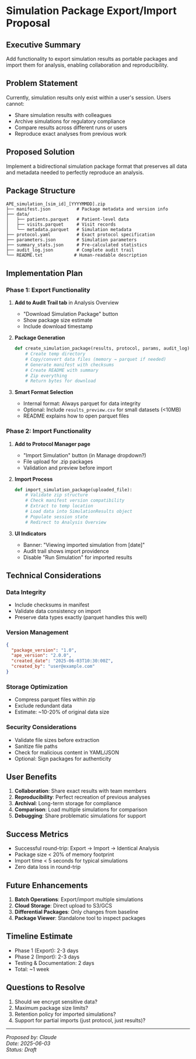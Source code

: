 # Simulation Package Export/Import Proposal

## Executive Summary
Add functionality to export simulation results as portable packages and import them for analysis, enabling collaboration and reproducibility.

## Problem Statement
Currently, simulation results only exist within a user's session. Users cannot:
- Share simulation results with colleagues
- Archive simulations for regulatory compliance
- Compare results across different runs or users
- Reproduce exact analyses from previous work

## Proposed Solution
Implement a bidirectional simulation package format that preserves all data and metadata needed to perfectly reproduce an analysis.

## Package Structure
```
APE_simulation_[sim_id]_[YYYYMMDD].zip
├── manifest.json          # Package metadata and version info
├── data/
│   ├── patients.parquet   # Patient-level data
│   ├── visits.parquet     # Visit records
│   └── metadata.parquet   # Simulation metadata
├── protocol.yaml          # Exact protocol specification
├── parameters.json        # Simulation parameters
├── summary_stats.json     # Pre-calculated statistics
├── audit_log.json         # Complete audit trail
└── README.txt            # Human-readable description
```

## Implementation Plan

### Phase 1: Export Functionality
1. **Add to Audit Trail tab** in Analysis Overview
   - "Download Simulation Package" button
   - Show package size estimate
   - Include download timestamp

2. **Package Generation**
   ```python
   def create_simulation_package(results, protocol, params, audit_log):
       # Create temp directory
       # Copy/convert data files (memory → parquet if needed)
       # Generate manifest with checksums
       # Create README with summary
       # Zip everything
       # Return bytes for download
   ```

3. **Smart Format Selection**
   - Internal format: Always parquet for data integrity
   - Optional: Include `results_preview.csv` for small datasets (<10MB)
   - README explains how to open parquet files

### Phase 2: Import Functionality
1. **Add to Protocol Manager page**
   - "Import Simulation" button (in Manage dropdown?)
   - File upload for .zip packages
   - Validation and preview before import

2. **Import Process**
   ```python
   def import_simulation_package(uploaded_file):
       # Validate zip structure
       # Check manifest version compatibility
       # Extract to temp location
       # Load data into SimulationResults object
       # Populate session state
       # Redirect to Analysis Overview
   ```

3. **UI Indicators**
   - Banner: "Viewing imported simulation from [date]"
   - Audit trail shows import providence
   - Disable "Run Simulation" for imported results

## Technical Considerations

### Data Integrity
- Include checksums in manifest
- Validate data consistency on import
- Preserve data types exactly (parquet handles this well)

### Version Management
```json
{
  "package_version": "1.0",
  "ape_version": "2.0.0",
  "created_date": "2025-06-03T10:30:00Z",
  "created_by": "user@example.com"
}
```

### Storage Optimization
- Compress parquet files within zip
- Exclude redundant data
- Estimate: ~10-20% of original data size

### Security Considerations
- Validate file sizes before extraction
- Sanitize file paths
- Check for malicious content in YAML/JSON
- Optional: Sign packages for authenticity

## User Benefits
1. **Collaboration**: Share exact results with team members
2. **Reproducibility**: Perfect recreation of previous analyses  
3. **Archival**: Long-term storage for compliance
4. **Comparison**: Load multiple simulations for comparison
5. **Debugging**: Share problematic simulations for support

## Success Metrics
- Successful round-trip: Export → Import → Identical Analysis
- Package size < 20% of memory footprint
- Import time < 5 seconds for typical simulations
- Zero data loss in round-trip

## Future Enhancements
1. **Batch Operations**: Export/import multiple simulations
2. **Cloud Storage**: Direct upload to S3/GCS
3. **Differential Packages**: Only changes from baseline
4. **Package Viewer**: Standalone tool to inspect packages

## Timeline Estimate
- Phase 1 (Export): 2-3 days
- Phase 2 (Import): 2-3 days  
- Testing & Documentation: 2 days
- Total: ~1 week

## Questions to Resolve
1. Should we encrypt sensitive data?
2. Maximum package size limits?
3. Retention policy for imported simulations?
4. Support for partial imports (just protocol, just results)?

---
*Proposed by: Claude  
Date: 2025-06-03  
Status: Draft*